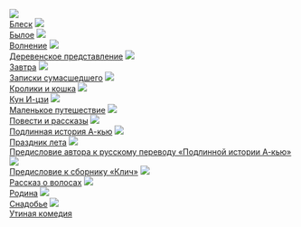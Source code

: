 ![](/books/prose_classic/Лу%20Синь/Блеск.jpg)  
[Блеск](/books/prose_classic/Лу%20Синь/Блеск)
![](/books/prose_classic/Лу%20Синь/Былое.jpg)  
[Былое](/books/prose_classic/Лу%20Синь/Былое)
![](/books/prose_classic/Лу%20Синь/Волнение.jpg)  
[Волнение](/books/prose_classic/Лу%20Синь/Волнение)
![](/books/prose_classic/Лу%20Синь/Деревенское%20представление.jpg)  
[Деревенское представление](/books/prose_classic/Лу%20Синь/Деревенское%20представление)
![](/books/prose_classic/Лу%20Синь/Завтра.jpg)  
[Завтра](/books/prose_classic/Лу%20Синь/Завтра)
![](/books/prose_classic/Лу%20Синь/Записки%20сумасшедшего.jpg)  
[Записки сумасшедшего](/books/prose_classic/Лу%20Синь/Записки%20сумасшедшего)
![](/books/prose_classic/Лу%20Синь/Кролики%20и%20кошка.jpg)  
[Кролики и кошка](/books/prose_classic/Лу%20Синь/Кролики%20и%20кошка)
![](/books/prose_classic/Лу%20Синь/Кун%20И-цзи.jpg)  
[Кун И-цзи](/books/prose_classic/Лу%20Синь/Кун%20И-цзи)
![](/books/prose_classic/Лу%20Синь/Маленькое%20путешествие.jpg)  
[Маленькое путешествие](/books/prose_classic/Лу%20Синь/Маленькое%20путешествие)
![](/books/prose_classic/Лу%20Синь/Повести%20и%20рассказы.jpg)  
[Повести и рассказы](/books/prose_classic/Лу%20Синь/Повести%20и%20рассказы)
![](/books/prose_classic/Лу%20Синь/Подлинная%20история%20А-кью.jpg)  
[Подлинная история А-кью](/books/prose_classic/Лу%20Синь/Подлинная%20история%20А-кью)
![](/books/prose_classic/Лу%20Синь/Праздник%20лета.jpg)  
[Праздник лета](/books/prose_classic/Лу%20Синь/Праздник%20лета)
![](/books/prose_classic/Лу%20Синь/Предисловие%20автора%20к%20русскому%20переводу%20«Подлинной%20истории%20А-кью».jpg)  
[Предисловие автора к русскому переводу «Подлинной истории А-кью»](/books/prose_classic/Лу%20Синь/Предисловие%20автора%20к%20русскому%20переводу%20«Подлинной%20истории%20А-кью»)
![](/books/prose_classic/Лу%20Синь/Предисловие%20к%20сборнику%20«Клич».jpg)  
[Предисловие к сборнику «Клич»](/books/prose_classic/Лу%20Синь/Предисловие%20к%20сборнику%20«Клич»)
![](/books/prose_classic/Лу%20Синь/Рассказ%20о%20волосах.jpg)  
[Рассказ о волосах](/books/prose_classic/Лу%20Синь/Рассказ%20о%20волосах)
![](/books/prose_classic/Лу%20Синь/Родина.jpg)  
[Родина](/books/prose_classic/Лу%20Синь/Родина)
![](/books/prose_classic/Лу%20Синь/Снадобье.jpg)  
[Снадобье](/books/prose_classic/Лу%20Синь/Снадобье)
![](/books/prose_classic/Лу%20Синь/Утиная%20комедия.jpg)  
[Утиная комедия](/books/prose_classic/Лу%20Синь/Утиная%20комедия)